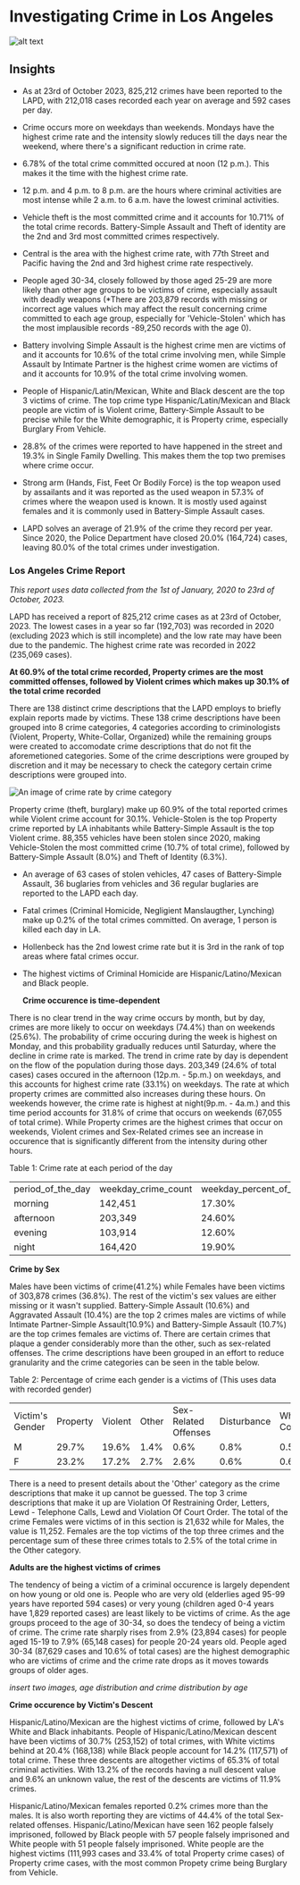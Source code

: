 # Investigating Crime in Los Angeles
![alt text](https://github.com/NelsonAbolaji/LA-Crime-Analysis/blob/main/Los%20Angeles%20Sunset.jfif)

## Insights

- As at 23rd of October 2023, 825,212 crimes have been reported to the LAPD, with 212,018 cases recorded each year on average and 592 cases per day.
- Crime occurs more on weekdays than weekends. Mondays have the highest crime rate and the intensity slowly reduces till the days near the weekend, where there's a significant reduction in crime rate.
- 6.78% of the total crime committed occured at noon (12 p.m.). This makes it the time with the highest crime rate.
- 12 p.m. and 4 p.m. to 8 p.m. are the hours where criminal activities are most intense while 2 a.m. to 6 a.m. have the lowest criminal activities.
- Vehicle theft is the most committed crime and it accounts for 10.71% of the total crime records. Battery-Simple Assault and Theft of identity are the 2nd 
  and 3rd most committed crimes respectively.
- Central is the area with the highest crime rate, with 77th Street and Pacific having the 2nd and 3rd highest crime rate respectively.
- People aged 30-34, closely followed by those aged 25-29 are more likely than other age groups to be victims of crime, especially assault with deadly weapons
  (*There are 203,879 records with missing or incorrect age values which may affect the result concerning crime committed to each age group, especially for 'Vehicle-Stolen' which has the most implausible records -89,250 records with the age 0).
  
- Battery involving Simple Assault is the highest crime men are victims of and it accounts for 10.6% of the total crime involving men, while Simple Assault by Intimate Partner is the highest crime women are victims of and it accounts for 10.9% of the total crime involving women.
  
- People of Hispanic/Latin/Mexican, White and Black descent are the top 3 victims of crime. The top crime type Hispanic/Latin/Mexican and Black people are victim
  of is Violent crime, Battery-Simple Assault to be precise while for the White demographic, it is Property crime, especially Burglary From Vehicle.
  
- 28.8% of the crimes were reported to have happened in the street and 19.3% in Single Family Dwelling. This makes them the top two premises where crime occur.
  
- Strong arm (Hands, Fist, Feet Or Bodily Force) is the top weapon used by assailants and it was reported as the used weapon in 57.3% of crimes where the weapon used is known. It is mostly used against females and it is commonly used in Battery-Simple Assault cases.
  
- LAPD solves an average of 21.9% of the crime they record per year. Since 2020, the Police Department have closed 20.0% (164,724) cases, leaving 80.0% of the total crimes under investigation.


### Los Angeles Crime Report

*This report uses data collected from the 1st of January, 2020 to 23rd of October, 2023.*

LAPD has received a report of 825,212 crime cases as at 23rd of October, 2023. The lowest cases in a year so far (192,703) was recorded in 2020 (excluding 2023 which is still incomplete) and the low rate may have been due to the pandemic. The highest crime rate was recorded in 2022 (235,069 cases).

**At 60.9% of the total crime recorded, Property crimes are the most committed offenses, followed by Violent crimes which makes up 30.1% of the total crime recorded**

There are 138 distinct crime descriptions that the LAPD employs to briefly explain reports made by victims. These 138 crime descriptions have been grouped into 8 crime categories, 4 categories according to criminologists (Violent, Property, White-Collar, Organized) while the remaining groups were created to accomodate crime descriptions that do not fit the aforemetioned categories. Some of the crime descriptions were grouped by discretion and it may be necessary to check the category certain crime descriptions were grouped into.

![An image of crime rate by crime category](https://github.com/NelsonAbolaji/LA-Crime-Analysis/blob/main/Tableau%20Images/Crime%20Reportage%20by%20Crime%20Category.png)

Property crime (theft, burglary) make up 60.9% of the total reported crimes while Violent crime account for 30.1%. Vehicle-Stolen is the top Property crime reported by LA inhabitants while Battery-Simple Assault is the top Violent crime. 88,355 vehicles have been stolen since 2020, making Vehicle-Stolen the most committed crime (10.7% of total crime), followed by Battery-Simple Assault (8.0%) and Theft of Identity (6.3%).
  
- An average of 63 cases of stolen vehicles, 47 cases of Battery-Simple Assault, 36 buglaries from vehicles and 36 regular buglaries are reported to the LAPD each day.
  
- Fatal crimes (Criminal Homicide, Negligient Manslaugther, Lynching) make up 0.2% of the total crimes committed. On average, 1 person is killed each day in LA.
  
- Hollenbeck has the 2nd lowest crime rate but it is 3rd in the rank of top areas where fatal crimes occur.
  
- The highest victims of Criminal Homicide are Hispanic/Latino/Mexican and Black people.

  **Crime occurence is time-dependent**

There is no clear trend in the way crime occurs by month, but by day, crimes are more likely to occur on weekdays (74.4%) than on weekends (25.6%). The probability of crime occuring during the week is highest on Monday, and this probability gradually reduces until Saturday, where the decline in crime rate is marked. The trend in crime rate by day is dependent on the flow of the population during those days. 203,349 (24.6% of total cases) cases occured in the afternoon (12p.m. - 5p.m.) on weekdays, and this accounts for highest crime rate (33.1%) on weekdays. The rate at which property crimes are committed also increases during these hours. On weekends however, the crime rate is highest at night(9p.m. - 4a.m.) and this time period accounts for 31.8% of crime that occurs on weekends (67,055 of total crime). While Property crimes are the highest crimes that occur on weekends, Violent crimes and Sex-Related crimes see an increase in occurence that is significantly different from the intensity during other hours.

Table 1: Crime rate at each period of the day

|     |     |     |     |     |
| --- | --- | --- | --- | --- |
| period_of_the_day | weekday_crime_count | weekday_percent_of_total | weekend_crime_count | weekend_percent_of_total |
| morning | 142,451 | 17.30% | 43,601 | 5.30% |
| afternoon | 203,349 | 24.60% | 64,285 | 7.80% |
| evening | 103,914 | 12.60% | 36,137 | 4.40% |
| night | 164,420 | 19.90% | 67,055 | 8.10% |

**Crime by Sex**

Males have been victims of crime(41.2%) while Females have been victims of 303,878 crimes (36.8%). The rest of the victim's sex values are either missing or it wasn't supplied. Battery-Simple Assault (10.6%) and Aggravated Assault (10.4%) are the top 2 crimes males are victims of while Intimate Partner-Simple Assault(10.9%) and Battery-Simple Assault (10.7%) are the top crimes females are victims of. There are certain crimes that plaque a gender considerably more than the other, such as sex-related offenses. The crime descriptions have been grouped in an effort to reduce granularity and the crime categories can be seen in the table below.

Table 2: Percentage of crime each gender is a victims of (This uses data with recorded gender)

|     |     |     |     |     |     |     |     |     |
| --- | --- | --- | --- | --- | --- | --- | --- | --- |
| Victim's<br> Gender | Property | Violent | Other | Sex-Related Offenses | Disturbance | White Collar | Crime against Children | Organized |
| M   | 29.7% | 19.6% | 1.4% | 0.6% | 0.8% | 0.5% | 0.0% | 0.0% |
| F   | 23.2% | 17.2% | 2.7% | 2.6% | 0.6% | 0.6% | 0.2% | 0.0% |

There is a need to present details about the 'Other' category as the crime descriptions that make it up cannot be guessed. The top 3 crime descriptions that make it up are Violation Of Restraining Order, Letters, Lewd - Telephone Calls, Lewd and Violation Of Court Order. The total of the crime Females were victims of in this section is 21,632 while for Males, the value is 11,252. Females are the top victims of the top three crimes and the percentage sum of these three crimes totals to 2.5% of the total crime in the Other category.

**Adults are the highest victims of crimes**

The tendency of being a victim of a criminal occurence is largely dependent on how young or old one is. People who are very old (elderlies aged 95-99 years have reported 594 cases) or very young (children aged 0-4 years have 1,829 reported cases) are least likely to be victims of crime. As the age groups proceed to the age of 30-34, so does the tendecy of being a victim of crime. The crime rate sharply rises from 2.9% (23,894 cases) for people aged 15-19 to 7.9% (65,148 cases) for people 20-24 years old. People aged 30-34 (87,629 cases and 10.6% of total cases) are the highest demographic who are victims of crime and the crime rate drops as it moves towards groups of older ages.

*insert two images, age distribution and crime distribution by age*

**Crime occurence by Victim's Descent**

Hispanic/Latino/Mexican are the highest victims of crime, followed by LA's White and Black inhabitants. People of Hispanic/Latino/Mexican descent have been victims of 30.7% (253,152) of total crimes, with White victims behind at 20.4% (168,138) while Black people account for 14.2% (117,571) of total crime. These three descents are altogether victims of 65.3% of total criminal activities. With 13.2% of the records having a null descent value and 9.6% an unknown value, the rest of the descents are victims of 11.9% crimes.

Hispanic/Latino/Mexican females reported 0.2% crimes more than the males. It is also worth reporting they are victims of 44.4% of the total Sex-related offenses. Hispanic/Latino/Mexican have seen 162 people falsely imprisoned, followed by Black people with 57 people falsely imprisoned and White people with 51 people falsely imprisoned. White people are the highest victims (111,993 cases and 33.4% of total Property crime cases) of Property crime cases, with the most common Propety crime being Burglary from Vehicle.

